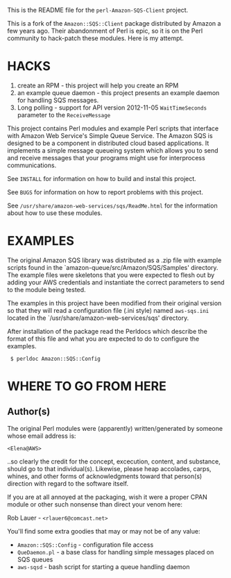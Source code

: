 This is the README file for the `perl-Amazon-SQS-Client` project.

This is a fork of the `Amazon::SQS::Client` package distributed by
Amazon a few years ago.  Their abandonment of Perl is epic, so it is
on the Perl community to hack-patch these modules.  Here is my
attempt.

HACKS
=====

1. create an RPM - this project will help you create an RPM
2. an example queue daemon - this project presents an example daemon
for handling SQS messages.
3. Long polling - support for API version 2012-11-05 `WaitTimeSeconds`
parameter to the `ReceiveMessage`

This project contains Perl modules and example Perl scripts that
interface with Amazon Web Service's Simple Queue Service.  The Amazon
SQS is designed to be a component in distributed cloud based
applications.  It implements a simple message queueing system which
allows you to send and receive messages that your programs might use
for interprocess communications.

See `INSTALL` for information on how to build and instal this project.

See `BUGS` for information on how to report problems with this
project.

See `/usr/share/amazon-web-services/sqs/ReadMe.html` for the
information about how to use these modules.


EXAMPLES
========

The original Amazon SQS library was distributed as a .zip file with
example scripts found in the `amazon-queue/src/Amazon/SQS/Samples'
directory.  The example files were skeletons that you were expected to
flesh out by adding your AWS credentials and instantiate the correct
parameters to send to the module being tested.

The examples in this project have been modified from their original
version so that they will read a configuration file (.ini style) named
`aws-sqs.ini` located in the `/usr/share/amazon-web-services/sqs'
directory.

After installation of the package read the Perldocs which describe the
format of this file and what you are expected to do to configure the
examples.

```
 $ perldoc Amazon::SQS::Config
```

WHERE TO GO FROM HERE
=====================

Author(s)
---------

The original Perl modules were (apparently) written/generated by
someone whose email address is:

`<Elena@AWS>`

..so clearly the credit for the concept, excecution, content, and
substance, should go to that individual(s).  Likewise, please heap
accolades, carps, whines, and other forms of acknowledgments toward
that person(s) direction with regard to the software itself.

If you are at all annoyed at the packaging, wish it were a proper CPAN
module or other such nonsense than direct your venom here:

Rob Lauer - `<rlauer6@comcast.net>`

You'll find some extra goodies that may or may not be of any value:

*  `Amazon::SQS::Config` - configuration file access
*  `QueDaemon.pl` - a base class for handling simple messages placed on SQS queues
*  `aws-sqsd` - bash script for starting a queue handling daemon
